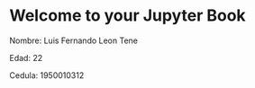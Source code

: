 # Welcome to your Jupyter Book

Nombre: Luis Fernando Leon Tene 

Edad: 22

Cedula: 1950010312

```{tableofcontents}
```
